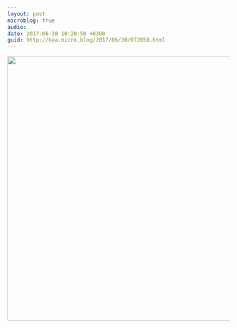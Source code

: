 ```yaml
---
layout: post
microblog: true
audio: 
date: 2017-06-30 10:20:50 +0300
guid: http://kaa.micro.blog/2017/06/30/072050.html
---
```



<img src="https://micro.kaa.bz/uploads/2018/afc017613d.jpg" width="600" height="600" />
